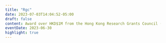 ```yaml
---
title: "Rgc"
date: 2023-07-03T14:04:52-05:00
draft: false
content: Award over HKD$1M from the Hong Kong Research Grants Council (RGC) for our proposed project *"Augmenting Situated Visualizations with Tangible User Interfaces"*.
eventDate: 2023-06-30
highlight: true
---
```

